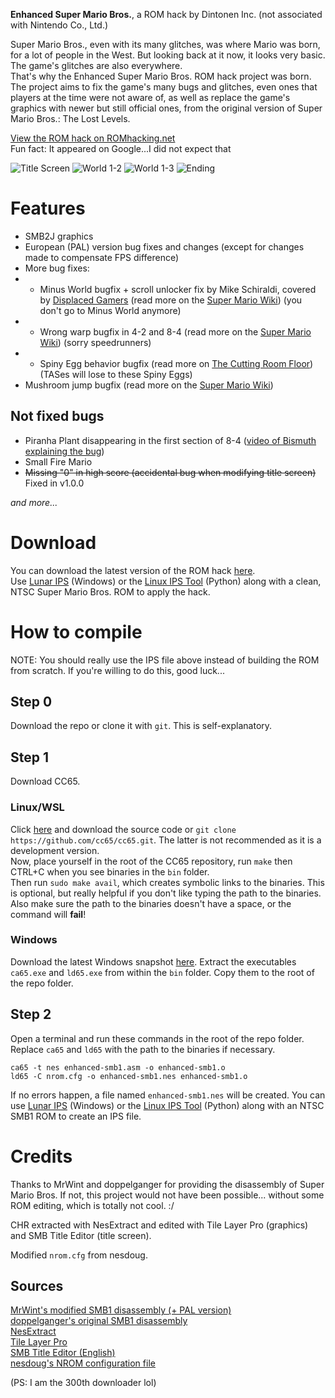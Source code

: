 **Enhanced Super Mario Bros.**, a ROM hack by Dintonen Inc. (not associated with Nintendo Co., Ltd.)

Super Mario Bros., even with its many glitches, was where Mario was born, for a lot of people in the West. But looking back at it now, it looks very basic. The game's glitches are also everywhere.  
That's why the Enhanced Super Mario Bros. ROM hack project was born. The project aims to fix the game's many bugs and glitches, even ones that players at the time were not aware of, as well as replace the game's graphics with newer but still official ones, from the original version of Super Mario Bros.: The Lost Levels.

[View the ROM hack on ROMhacking.net](https://www.romhacking.net/hacks/6953/)  
Fun fact: It appeared on Google...I did not expect that

![Title Screen](https://raw.githubusercontent.com/gamingwithevets/enhanced-smb1/main/img0.png)
![World 1-2](https://raw.githubusercontent.com/gamingwithevets/enhanced-smb1/main/img1.png)
![World 1-3](https://raw.githubusercontent.com/gamingwithevets/enhanced-smb1/main/img2.png)
![Ending](https://raw.githubusercontent.com/gamingwithevets/enhanced-smb1/main/img3.png)

# Features
- SMB2J graphics
- European (PAL) version bug fixes and changes (except for changes made to compensate FPS difference)
- More bug fixes:
- - Minus World bugfix + scroll unlocker fix by Mike Schiraldi, covered by [Displaced Gamers](https://www.youtube.com/watch?v=61m5MiyC17s) (read more on the [Super Mario Wiki](https://www.mariowiki.com/Minus_World)) (you don't go to Minus World anymore)
- - Wrong warp bugfix in 4-2 and 8-4 (read more on the [Super Mario Wiki](https://www.mariowiki.com/List_of_Super_Mario_Bros._glitches#Wrong_Warp)) (sorry speedrunners)
- - Spiny Egg behavior bugfix (read more on [The Cutting Room Floor](https://tcrf.net/Super_Mario_Bros.#Unused_Spiny_Egg_Behavior)) (TASes will lose to these Spiny Eggs)
- Mushroom jump bugfix (read more on the [Super Mario Wiki](https://www.mariowiki.com/List_of_Super_Mario_Bros._glitches#Mushroom_Jump))
## Not fixed bugs
- Piranha Plant disappearing in the first section of 8-4 ([video of Bismuth explaining the bug](https://youtu.be/U7RzoIEoSMY?t=1316))
- Small Fire Mario
- ~~Missing "0" in high score (accidental bug when modifying title screen)~~ Fixed in v1.0.0

*and more...*

# Download
You can download the latest version of the ROM hack [here](https://github.com/gamingwithevets/enhanced-smb1/releases/latest/download/enhanced-smb1.zip).  
Use [Lunar IPS](https://www.romhacking.net/utilities/240/) (Windows) or the [Linux IPS Tool](https://github.com/kylon/Lipx) (Python) along with a clean, NTSC Super Mario Bros. ROM to apply the hack.
# How to compile
NOTE: You should really use the IPS file above instead of building the ROM from scratch. If you're willing to do this, good luck...
## Step 0
Download the repo or clone it with `git`. This is self-explanatory.
## Step 1
Download CC65.
### Linux/WSL
Click [here](https://github.com/cc65/cc65/releases/latest) and download the source code or `git clone https://github.com/cc65/cc65.git`. The latter is not recommended as it is a development version.  
Now, place yourself in the root of the CC65 repository, run `make` then CTRL+C when you see binaries in the `bin` folder.  
Then run `sudo make avail`, which creates symbolic links to the binaries. This is optional, but really helpful if you don't like typing the path to the binaries. Also make sure the path to the binaries doesn't have a space, or the command will **fail**!

### Windows
Download the latest Windows snapshot [here](https://sourceforge.net/projects/cc65/files/cc65-snapshot-win32.zip). Extract the executables `ca65.exe` and `ld65.exe` from within the `bin` folder. Copy them to the root of the repo folder.

## Step 2
Open a terminal and run these commands in the root of the repo folder. Replace `ca65` and `ld65` with the path to the binaries if necessary.
```
ca65 -t nes enhanced-smb1.asm -o enhanced-smb1.o
ld65 -C nrom.cfg -o enhanced-smb1.nes enhanced-smb1.o
```
If no errors happen, a file named `enhanced-smb1.nes` will be created. You can use [Lunar IPS](https://www.romhacking.net/utilities/240/) (Windows) or the [Linux IPS Tool](https://github.com/kylon/Lipx) (Python) along with an NTSC SMB1 ROM to create an IPS file.

# Credits
Thanks to MrWint and doppelganger for providing the disassembly of Super Mario Bros. If not, this project would not have been possible... without some ROM editing, which is totally not cool. :/

CHR extracted with NesExtract and edited with Tile Layer Pro (graphics) and SMB Title Editor (title screen).

Modified `nrom.cfg` from nesdoug.

## Sources
[MrWint's modified SMB1 disassembly (+ PAL version)](https://github.com/MrWint/smb-dis)  
[doppelganger's original SMB1 disassembly](https://gist.github.com/1wErt3r/4048722)  
[NesExtract](https://github.com/X-death25/Nes-Extract)  
[Tile Layer Pro](https://www.romhacking.net/utilities/108/)  
[SMB Title Editor (English)](https://www.romhacking.net/utilities/1513/)  
[nesdoug's NROM configuration file](https://github.com/nesdoug/26_Full_Game/blob/master/nrom_32k_vert.cfg)


(PS: I am the 300th downloader lol)
